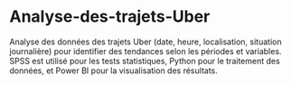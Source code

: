 # Analyse-des-trajets-Uber
Analyse des données des trajets Uber (date, heure, localisation, situation journalière) pour identifier des tendances selon les périodes et variables. SPSS est utilisé pour les tests statistiques, Python pour le traitement des données, et Power BI pour la visualisation des résultats.
